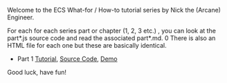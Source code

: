 Welcome to the ECS What-for / How-to tutorial series by Nick the (Arcane) Engineer.

For each for each series part or chapter (1, 2, 3 etc.) , you can look at the part*.js source code and read the associated part*.md.
0
There is also an HTML file for each one but these are basically identical.

* Part 1 [Tutorial](part1.md), [Source Code](https://raw.github.com/ArcaneEngineer/ECS-tutorials/main/part1.js), [Demo](https://raw.githack.com/ArcaneEngineer/ECS-tutorials/main/part1.html)

Good luck, have fun!
